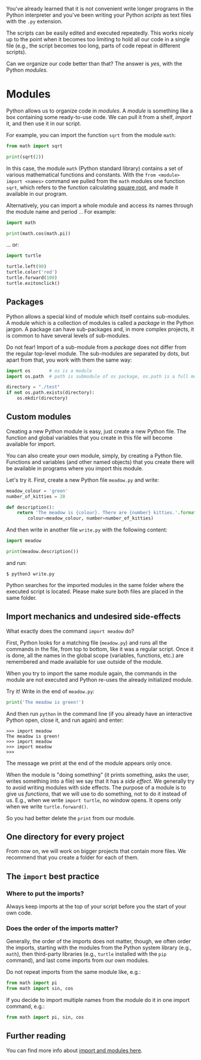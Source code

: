 You've already learned that it is not convenient write longer programs in the
Python interpreter and you've been writing your Python *scripts* as
text files with the `.py` extension.

The scripts can be easily edited and executed repeatedly. This works nicely
up to the point when it becomes too limiting to hold all our code in a
single file (e.g., the script becomes too long, parts of code repeat in
different scripts).

Can we organize our code better than that? The answer is *yes*, with the Python
*modules*.

# Modules

Python allows us to organize code in *modules*. A *module* is something like
a box containing some ready-to-use code.  We can pull it from a shelf, *import*
it, and then use it in our script.

For example, you can import the function `sqrt` from
the module `math`:

```python
from math import sqrt

print(sqrt(2))
```

In this case, the module `math` (Python standard library)
contains a set of various mathematical functions and constants.
With the `from <module> import <names>` command we pulled from the
`math` modules one function `sqrt`, which refers
to the function calculating [square root](https://en.wikipedia.org/wiki/Square_root),
and made it available in our program.

Alternatively, you can import a whole module and access its names through
the module name and period `.`. For example:

```python
import math

print(math.cos(math.pi))
```

... or:

```python
import turtle

turtle.left(90)
turtle.color('red')
turtle.forward(100)
turtle.exitonclick()
```

## Packages

Python allows a special kind of module which itself contains sub-modules.
A module which is a collection of modules is called a *package* in the Python
jargon. A package can have sub-packages and, in more complex projects, it is
common to have several levels of sub-modules.

Do not fear! Import of a sub-module from a *package* does not differ from the
regular top-level module. The sub-modules are separated by dots, but apart from
that, you work with them the same way:

```python
import os       # os is a module
import os.path  # path is submodule of os package, os.path is a full module name

directory = "./test"
if not os.path.exists(directory):
    os.mkdir(directory)
```

## Custom modules

Creating a new Python module is easy, just create a new Python file.
The function and global variables that you create in this file will become
available for import.

You can also create your own module, simply, by creating a Python file.
Functions and variables (and other named objects) that you create there will be available
in programs where you import this module.

Let's try it. First, create a new Python file `meadow.py` and write:


```python
meadow_colour = 'green'
number_of_kitties = 28

def description():
    return 'The meadow is {colour}. There are {number} kitties.'.format(
        colour=meadow_colour, number=number_of_kitties)
```

And then write in another file `write.py` with the following content:

```python
import meadow

print(meadow.description())
```

and run:

```console
$ python3 write.py
```

Python searches for the imported modules in the same folder where
the executed script is located. Please make sure both files are placed
in the same folder.

## Import mechanics and undesired side-effects

What exactly does the command `import meadow` do?

First, Python looks for a matching file (`meadow.py`) and runs all the commands
in the file, from top to bottom, like it was a regular script.
Once it is done, all the names in the global scope (variables, functions,
etc.) are remembered and made available for use outside of the module.

When you try to import the same module again, the commands in the module
are not executed and Python re-uses the already initialized module.

Try it! Write in the end of `meadow.py`:

```python
print('The meadow is green!')
```

And then run `python` in the command line (if you already have an interactive
Python open, close it, and run again) and enter:

```pycon
>>> import meadow
The meadow is green!
>>> import meadow
>>> import meadow
>>>
```

The message we print at the end of the module appears only once.

When the module is "doing something" (it prints something, asks the user,
writes something into a file) we say that it has a *side effect*.
We generally try to avoid writing modules with side effects.
The purpose of a module is to give us *functions*, that we
will use to do something, not to do it instead of us.
E.g., when we write `import turtle`, no window opens. It opens
only when we write `turtle.forward()`.

So you had better delete the `print` from our module.

## One directory for every project

From now on, we will work on bigger projects that contain
more files. We recommend that you create a folder for each
of them.


## The `import` best practice

### Where to put the imports?

Always keep imports at the top of your script before you the start of your
own code.

### Does the order of the imports matter?

Generally, the order of the imports does not matter, though, we often
order the imports, starting with the modules from the Python system
library (e.g., `math`), then third-party libraries
(e.g., `turtle` installed with the `pip` command),
and last come imports from our own modules.


Do not repeat imports from the same module like, e.g.:

```python
from math import pi
from math import sin, cos
```

If you decide to import multiple names from the module do it in one import
command, e.g.:

```python
from math import pi, sin, cos
```

## Further reading
You can find more info about [import and modules here](https://chrisyeh96.github.io/2017/08/08/definitive-guide-python-imports.html#basics-of-the-python-import-and-syspath).
